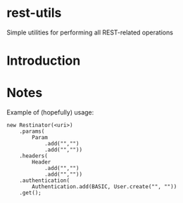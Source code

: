 rest-utils
==========

Simple utilities for performing all REST-related operations

# Introduction

# Notes

Example of (hopefully) usage:

    new Restinator(<uri>)
        .params(
            Param
                .add("","")
                .add("",""))
        .headers(
            Header
                .add("","")
                .add("",""))
        .authentication(
            Authentication.add(BASIC, User.create("", ""))
        .get();